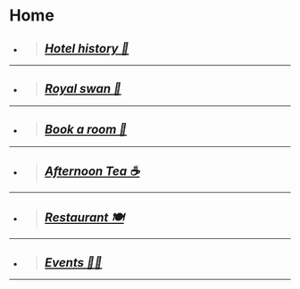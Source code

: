 # Home
+ > ## [***Hotel history 📜***](https://botleigh-grange.github.io/History/)
____
+ > ## [***Royal swan 🏨*** ](https://www.booking.com/hotel/gb/royal-swan-ashley-manor.en-gb.html)
_____
+ > ## [***Book a room  📌***](https://www.booking.com/hotel/gb/botleigh-grange-and-spa.en-gb.html)
____
+ > ## [***Afternoon Tea ☕***](https://botleigh-grange.github.io/Afternoon-Tea/)
____
+ > ## [***Restaurant 🍽️***](https://botleigh-grange.github.io/Lunch-Dinner/)
____
+ > ## [***Events 🎉📅***](https://botleigh-grange.github.io/Upcoming-events/) 
_____








